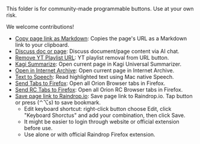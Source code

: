 This folder is for community-made programmable buttons. Use at your own risk.

We welcome contributions!

- [Copy page link as Markdown](Copy%20page%20link%20as%20Markdown.plist): Copies the page's URL as a Markdown link to your clipboard.
- [Discuss doc or page](Discuss%20doc%20or%20page.plist): Discuss document/page content via AI chat.
- [Remove YT Playlist URL](Remove%20YT%20Playlist%20URL.plist): YT playlist removal from URL button.
- [Kagi Summarize](Kagi%20Summarize.plist): Open current page in Kagi Universal Summarizer.
- [Open in Internet Archive](Open%20in%20Internet%20Archive.plist): Open current page in Internet Archive.
- [Text to Speech](Text%20to%20Speech.plist): Read highlighted text using Mac native Speech.
- [Send Tabs to Firefox](Send%20Tabs%20to%20Firefox.plist): Open all Orion Browser tabs in Firefox.
- [Send RC Tabs to Firefox](Send%20Tabs%20to%20Firefox.plist): Open all Orion RC Browser tabs in Firefox.
- [Save page link to Raindrop.io](Save%20to%20Raindrop.io.plist): Save page link to Raindrop.io. Tap button or press (⌃⌥s) to save bookmark. 
    - Edit keyboard shortcut: right-click button choose Edit, click "Keyboard Shorctus" and add your combination, then click Save.
    - It might be easier to login through website or official extension before use.
    - Use alone or with official Raindrop Firefox extension.